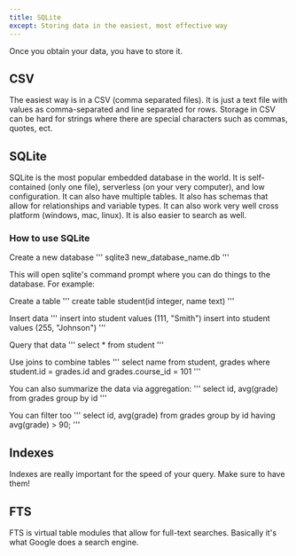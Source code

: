 ```yaml
---
title: SQLite
except: Storing data in the easiest, most effective way
---
```




Once you obtain your data, you have to store it.

## CSV
The easiest way is in a CSV (comma separated files). It is just a text file with values as comma-separated and line separated for rows. Storage in CSV can be hard for strings where there are special characters such as commas, quotes, ect.

## SQLite
SQLite is the most popular embedded database in the world. It is self-contained (only one file), serverless (on your very computer), and low configuration. It can also have multiple tables. It also has schemas that allow for relationships and variable types. It can also work very well cross platform (windows, mac, linux). It is also easier to search as well.


### How to use SQLite

Create a new database
'''
sqlite3 new_database_name.db
'''

This will open sqlite's command prompt where you can do things to the database. For example:

Create a table
'''
create table student(id integer, name text)
'''

Insert data
'''
insert into student values (111, "Smith")
insert into student values (255, "Johnson")
'''

Query that data
'''
select * from student
'''

Use joins to combine tables
'''
select name from student, grades
where
student.id = grades.id
and
grades.course_id = 101
'''

You can also summarize the data via aggregation:
'''
select id, avg(grade)
from grades
group by id
'''

You can filter too
'''
select id, avg(grade)
from grades
group by id
having avg(grade) > 90;
'''

## Indexes
Indexes are really important for the speed of your query. Make sure to have them!


## FTS
FTS is virtual table modules that allow for full-text searches. Basically it's what Google does a search engine. 
